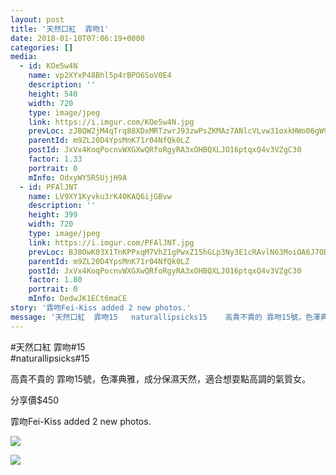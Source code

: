```yaml
---
layout: post
title: '天然口紅  霏吻1' 
date: 2018-01-10T07:06:19+0000 
categories: [] 
media:
  - id: KOe5w4N
    name: vp2XYxP48Bhl5p4rBPO6SoV0E4
    description: ''   
    height: 540
    width: 720
    type: image/jpeg
    link: https://i.imgur.com/KOe5w4N.jpg
    prevLoc: zJBQW2jM4qTrq88XDxMRTzwrJ93zwPsZKMAz7ANlcVLvw31oxkHWo06gW9WZFR7n97z02wI68m74M59jhp3N7ABG0zCwj03Y3xD1f7W3qlJAQkUJmv24B468uD2BApLOXMiBxww8znAKiy9pERYm2mfx73DEjZ6LFXqLyB22oxt3jkqKEBBnIlo4y3ln9QfyoXLrklRgU0q1X9Z0ELczPwQxkO4ouYKML89LZxhmpK77KkA3hGlqgKYqOZIPgvpK8nJr
    parentId: m9ZL20D4YpsMnK71r04NfQk0LZ
    postId: JxVx4KoqPocnvWXGXwQRfoRgyRA3xOHBQXLJO16ptqxQ4v3VZgC30
    factor: 1.33
    portrait: 0
    mInfo: OdxyWY5RSUjjH9A
  - id: PFAlJNT
    name: LV9XY1Kyvku3rK40KAQ6ijGBvw
    description: ''   
    height: 399
    width: 720
    type: image/jpeg
    link: https://i.imgur.com/PFAlJNT.jpg
    prevLoc: BJ8OwK03X1TnKPPxqM7VhZ1gPwxZ15hGLp3Ny3E1cRAvlN63MoiOA6J7ODOjIzM17YR5BOFYn9wNALBGfZMWlYBYNwC8mx04qvqzcYOAyJ96lOCr6qAMQKlpCQ330QxE35tLzyEoKzx1fYq24j9Z50Cy4RGnrNJ9cj0XNkPPAzfD7mJL0nnXCzPZV7zkLjhpYq12pQ8jS9NZKEgwJ3tZYq809g1psgDNXLpYYYCmvow1JGm8swjvgZWvYJs3rqYVMBZG
    parentId: m9ZL20D4YpsMnK71r04NfQk0LZ
    postId: JxVx4KoqPocnvWXGXwQRfoRgyRA3xOHBQXLJO16ptqxQ4v3VZgC30
    factor: 1.80
    portrait: 0
    mInfo: DedwJK1ECt6maCE
story: '霏吻Fei-Kiss added 2 new photos.'  
message: '天然口紅  霏吻15   naturallipsicks15    高貴不貴的 霏吻15號，色澤典雅，成分保濕天然，適合想耍點高調的氣質..'  
---
```


#天然口紅  霏吻#15   
#naturallipsicks#15  
  
高貴不貴的 霏吻15號，色澤典雅，成分保濕天然，適合想耍點高調的氣質女。  
  
分享價$450
 
 
[//]: #story:
霏吻Fei-Kiss added 2 new photos.


[//]: #media:  
<a href="https://i.imgur.com/KOe5w4N.jpg"><img class="postImage" src="https://i.imgur.com/KOe5w4Nh.jpg" />  
</a>    

<a href="https://i.imgur.com/PFAlJNT.jpg"><img class="postImage" src="https://i.imgur.com/PFAlJNTh.jpg" />  
</a>   
